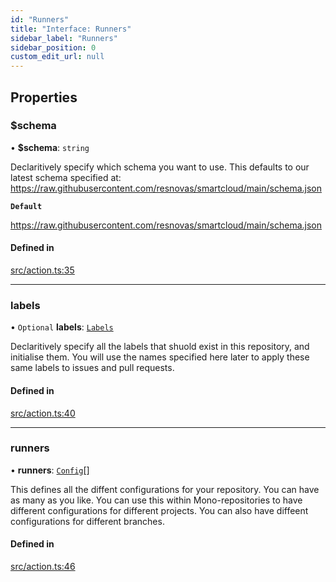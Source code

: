 ```yaml
---
id: "Runners"
title: "Interface: Runners"
sidebar_label: "Runners"
sidebar_position: 0
custom_edit_url: null
---
```


## Properties

### $schema

• **$schema**: `string`

Declaritively specify which schema you want to use. This defaults to our latest schema specified at: https://raw.githubusercontent.com/resnovas/smartcloud/main/schema.json

**`Default`**

https://raw.githubusercontent.com/resnovas/smartcloud/main/schema.json

#### Defined in

[src/action.ts:35](https://github.com/Resnovas/smartcloud/blob/b9e22a9/src/action.ts#L35)

___

### labels

• `Optional` **labels**: [`Labels`](Labels.md)

Declaritively specify all the labels that shuold exist in this repository, and initialise them.
You will use the names specified here later to apply these same labels to issues and pull requests.

#### Defined in

[src/action.ts:40](https://github.com/Resnovas/smartcloud/blob/b9e22a9/src/action.ts#L40)

___

### runners

• **runners**: [`Config`](Config.md)[]

This defines all the diffent configurations for your repository. 
You can have as many as you like. You can use this within Mono-repositories to have different configurations for different projects.
You can also have diffeent configurations for different branches.

#### Defined in

[src/action.ts:46](https://github.com/Resnovas/smartcloud/blob/b9e22a9/src/action.ts#L46)
